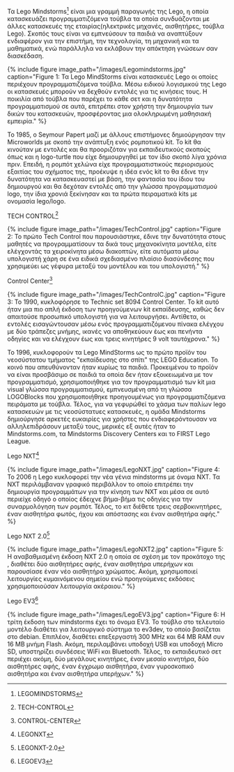 Τα Lego Mindstorms[^1] είναι μια γραμμή παραγωγής της Lego, η οποία κατασκευάζει προγραμματιζόμενα τούβλα τα οποία συνδυάζονται με άλλες κατασκευές της εταιρίας(ηλεκτρικές μηχανές, αισθητήρες, τούβλα Lego). Σκοπός τους είναι να εμπνεύσουν τα παιδιά να αναπτύξουν ενδιαφέρον για την επιστήμη, την τεχνολογία, τη μηχανική και τα μαθηματικά, ενώ παράλληλα να εκλάβουν την απόκτηση γνώσεων σαν διασκέδαση.

{% include figure image_path="/images/Legomindstorms.jpg"
caption="Figure 1: Τα Lego MindStorms είναι κατασκευές Lego οι οποίες περιέχουν προγραμματιζόμενα τούβλα. Μέσω ειδικού λογισμικού της Lego οι κατασκευές μπορούν να δεχθούν εντολές για τις κινήσεις τους. Η ποικιλία από τούβλα που παρέχει το κάθε σετ και η δυνατότητα προγραμματισμού σε αυτά, επιτρέπει στον χρήστη την δημιουργία των δικών του κατασκευών, προσφέροντας μια ολοκληρωμένη μαθησιακή εμπειρία." %}

Το 1985, ο Seymour Papert μαζί με άλλους επιστήμονες δημιούργησαν την Microworlds με σκοπό την ανάπτυξη ενός ρομποτικού kit. Το kit θα κινούταν με εντολές και θα προοριζόταν για εκπαιδευτικούς σκοπούς όπως και η logo-turtle που είχε δημιουργηθεί με τον ίδιο σκοπό λίγα χρόνια πριν. Επειδή, η ρομπότ χελώνα είχε προγραμματιστικούς περιορισμούς εξαιτίας του σχήματος της, προέκυψε η ιδέα ενός kit το θα έδινε την δυνατότητα να κατασκευαστεί με βάση, την φαντασία του ίδιου του δημιουργού και θα δεχόταν εντολές από την γλώσσα προγραμματισμού logo, την ίδια χρονιά ξεκίνησαν και τα πρώτα πειραματικά kits με ονομασία lego/logo.

TECH CONTROL[^2]

{% include figure image_path="/images/TechControl.jpg"
caption="Figure 2: Το πρώτο Tech Control που παρουσιάστηκε, έδινε την δυνατότητα στους μαθητές να προγραμματίσουν τα δικά τους μηχανοκίνητα μοντέλα, είτε ελέγχοντάς τα χειροκίνητα μέσω διακοπτών, είτε αυτόματα μέσω υπολογιστή χάρη σε ένα ειδικά σχεδιασμένο πλαίσιο διασύνδεσης που χρησιμεύει ως γέφυρα μεταξύ του μοντέλου και του υπολογιστή." %}

Control Center[^3]

{% include figure image_path="/images/TechControlC.jpg"
caption="Figure 3: Το 1990, κυκλοφόρησε το Technic set 8094 Control Center. Το kit αυτό ήταν μια πιο απλή έκδοση των προηγούμενων kit εκπαίδευσης, καθώς δεν απαιτούσε προσωπικό υπολογιστή για να λειτουργήσει. Αντίθετα, οι εντολές εισαγώντουσαν μέσω ενός προγραμματιζόμενου πίνακα ελέγχου με δύο τράπεζες μνήμης, ικανές να αποθηκεύουν έως και πενήντα οδηγίες και να ελέγχουν έως και τρεις κινητήρες 9 volt ταυτόχρονα." %}

To 1996, κυκλοφορούν τα Lego MindStorms ως το πρώτο προϊόν του νεοσύστατου τμήματος "εκπαίδευσης στο σπίτι" της LEGO Education. Το κοινό που απευθύνονταν ήταν κυρίως τα παιδιά. Προκειμένου το προϊόν να είναι προσβάσιμο σε παιδιά τα οποία δεν ήταν εξοικειωμένα με τον προγραμματισμό, χρησιμοποιήθηκε για τον προγραμματισμό των kit μια visual γλώσσα προγραμματισμού, εμπνευσμένη από τη γλώσσα LOGOBlocks που χρησιμοποιήθηκε προηγουμένως για προγραμματιζόμενα πειράματα με τούβλα. Τέλος, για να γεφυρώθεί το χάσμα των παλίων lego κατασκευών με τις νεοσύστατυες κατασκευές, η ομάδα Mindstorms δημιούργησε αρκετές ευκαιρίες για χρήστες που ενδιαφερόντουσαν να αλληλεπιδράσουν μεταξύ τους, μερικές εξ αυτές ήταν το Mindstorms.com, τα Mindstorms Discovery Centers και το FIRST Lego League.

Lego NXT[^4]

{% include figure image_path="/images/LegoNXT.jpg"
caption="Figure 4: Το 2006 η Lego κυκλοφορεί την νέα γένια mindstorms με όνομα NXT. Τα NXT περιλάμβαναν γραφικό περιβάλλον το οποίο επιτρέπει την δημιουργία προγραμμάτων για την κίνηση των NXT και μέσα σε αυτό περιείχε οδηγό ο οποίος έδειχνε βήμα-βήμα τις οδηγίες για την συναρμολόγηση των ρομπότ. Τέλος, το κιτ διέθετε τρεις σερβοκινητήρες, έναν αισθητήρα φωτός, ήχου και απόστασης και έναν αισθητήρα αφής." %}

Lego NXT 2.0[^5]

{% include figure image_path="/images/LegoNXT2.jpg"
caption="Figure 5: Η αναβαθμισμένη έκδοση NXT 2.0 η οποία σε σχέση με τον προκάτοχο της , διαθέτει δύο αισθητήρες αφής, έναν αισθητήρα υπερήχων και παρουσίασε έναν νέο αισθητήρα χρώματος. Ακόμη, χρησιμοποιεί λειτουργίες κυμαινόμενου σημείου ενώ προηγούμενες εκδόσεις χρησιμοποιούσαν λειτουργία ακέραιου." %}

Lego EV3[^6]

{% include figure image_path="/images/LegoEV3.jpg"
caption="Figure 6: Η τρίτη έκδοση των mindstorms έχει το όνομα EV3. Το τούβλο στο τελευταίο μοντέλο διαθέτει για λειτουργικό σύστημα το ev3dev, το οποίο βασίζεται στο debian. Επιπλέον, διαθέτει επεξεργαστή 300 MHz και 64 MB RAM συν 16 MB μνήμη Flash. Ακόμη, περιλαμβάνει υποδοχή USB και υποδοχή Micro SD, υποστηρίζει συνδέσεις WiFi και Bluetooth. Τέλος, το εκπαιδευτικό σετ περιέχει ακόμη, δύο μεγάλους κινητήρες, έναν μεσαίο κινητήρα, δύο αισθητήρες αφής, έναν έγχρωμο αισθητήρα, έναν γυροσκοπικό αισθητήρα και έναν αισθητήρα υπερήχων." %}


[^1]: LEGOMINDSTORMS
[^2]: TECH-CONTROL
[^3]: CONTROL-CENTER
[^4]: LEGONXT
[^5]: LEGONXT-2.0
[^6]: LEGOEV3


